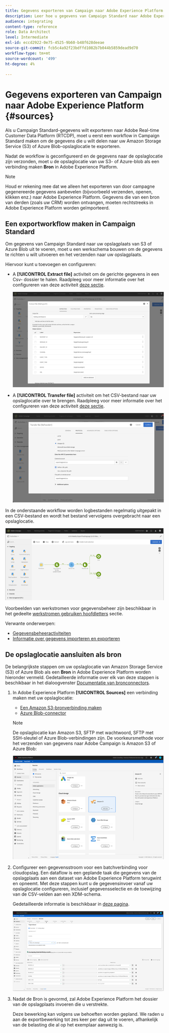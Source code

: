 ```yaml
---
title: Gegevens exporteren van Campaign naar Adobe Experience Platform
description: Leer hoe u gegevens van Campaign Standard naar Adobe Experience Platform exporteert.
audience: integrating
content-type: reference
role: Data Architect
level: Intermediate
exl-id: eccd2922-0e75-4525-9b60-b48f628deeae
source-git-commit: fcb5c4a92f23bdffd1082b7b044b5859dead9d70
workflow-type: tm+mt
source-wordcount: '499'
ht-degree: 4%

---
```


# Gegevens exporteren van Campaign naar Adobe Experience Platform {#sources}

Als u Campaign Standard-gegevens wilt exporteren naar Adobe Real-time Customer Data Platform (RTCDP), moet u eerst een workflow in Campaign Standard maken om de gegevens die u wilt delen naar uw Amazon Storage Service (S3) of Azure Blob-opslaglocatie te exporteren.

Nadat de workflow is geconfigureerd en de gegevens naar de opslaglocatie zijn verzonden, moet u de opslaglocatie van uw S3- of Azure-blob als een verbinding maken **Bron** in Adobe Experience Platform.

>[!NOTE]
>
>Houd er rekening mee dat we alleen het exporteren van door campagne gegenereerde gegevens aanbevelen (bijvoorbeeld verzenden, openen, klikken enz.) naar Adobe Experience Platform. Gegevens die van een bron van derden (zoals uw CRM) worden ontvangen, moeten rechtstreeks in Adobe Experience Platform worden geïmporteerd.

## Een exportworkflow maken in Campaign Standard

Om gegevens van Campaign Standard naar uw opslagplaats van S3 of Azure Blob uit te voeren, moet u een werkschema bouwen om de gegevens te richten u wilt uitvoeren en het verzenden naar uw opslagplaats.

Hiervoor kunt u toevoegen en configureren:

* A **[!UICONTROL Extract file]** activiteit om de gerichte gegevens in een Csv- dossier te halen. Raadpleeg voor meer informatie over het configureren van deze activiteit [deze sectie](../../automating/using/extract-file.md).

  ![](assets/rtcdp-extract-file.png)

* A **[!UICONTROL Transfer file]** activiteit om het CSV-bestand naar uw opslaglocatie over te brengen. Raadpleeg voor meer informatie over het configureren van deze activiteit [deze sectie](../../automating/using/transfer-file.md).

  ![](assets/rtcdp-transfer-file.png)

In de onderstaande workflow worden logbestanden regelmatig uitgepakt in een CSV-bestand en wordt het bestand vervolgens overgebracht naar een opslaglocatie.

![](assets/aep-export.png)

Voorbeelden van werkstromen voor gegevensbeheer zijn beschikbaar in het gedeelte [werkstromen gebruiken hoofdletters](../../automating/using/about-workflow-use-cases.md#management) sectie.

Verwante onderwerpen:

* [Gegevensbeheeractiviteiten](../../automating/using/about-data-management-activities.md)
* [Informatie over gegevens importeren en exporteren](../../automating/using/about-data-import-and-export.md)


## De opslaglocatie aansluiten als bron

De belangrijkste stappen om uw opslaglocatie van Amazon Storage Service (S3) of Azure Blob als een **Bron** in Adobe Experience Platform worden hieronder vermeld. Gedetailleerde informatie over elk van deze stappen is beschikbaar in het dialoogvenster [Documentatie van bronconnectors](https://experienceleague.adobe.com/docs/experience-platform/sources/home.html?lang=nl).

1. In Adobe Experience Platform **[!UICONTROL Sources]** een verbinding maken met uw opslaglocatie:

   * [Een Amazon S3-bronverbinding maken](https://experienceleague.adobe.com/docs/experience-platform/sources/ui-tutorials/create/cloud-storage/s3.html?lang=nl-NL)
   * [Azure Blob-connector](https://experienceleague.adobe.com/docs/experience-platform/sources/connectors/cloud-storage/blob.html?lang=nl-NL)

   >[!NOTE]
   >
   >De opslaglocatie kan Amazon S3, SFTP met wachtwoord, SFTP met SSH-sleutel of Azure Blob-verbindingen zijn. De voorkeursmethode voor het verzenden van gegevens naar Adobe Campaign is Amazon S3 of Azure Blob:

   ![](assets/rtcdp-connector.png)

1. Configureer een gegevensstroom voor een batchverbinding voor cloudopslag. Een dataflow is een geplande taak die gegevens van de opslagplaats aan een dataset van Adobe Experience Platform terugwint en opneemt. Met deze stappen kunt u de gegevensinvoer vanaf uw opslaglocatie configureren, inclusief gegevensselectie en de toewijzing van de CSV-velden aan een XDM-schema.

   Gedetailleerde informatie is beschikbaar in [deze pagina](https://experienceleague.adobe.com/docs/experience-platform/sources/ui-tutorials/dataflow/cloud-storage.html?lang=nl-NL).

   ![](assets/rtcdp-map-xdm.png)

1. Nadat de Bron is gevormd, zal Adobe Experience Platform het dossier van de opslagplaats invoeren die u verstrekte.

   Deze bewerking kan volgens uw behoeften worden gepland. We raden u aan de exportbewerking tot zes keer per dag uit te voeren, afhankelijk van de belasting die al op het exemplaar aanwezig is.
